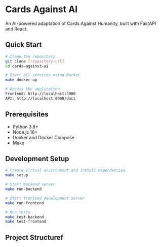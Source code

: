 # Cards Against AI

An AI-powered adaptation of Cards Against Humanity, built with FastAPI and React.

## Quick Start

```bash
# Clone the repository
git clone [repository-url]
cd cards-against-ai

# Start all services using Docker
make docker-up

# Access the application
Frontend: http://localhost:3000
API: http://localhost:8000/docs
```

## Prerequisites

- Python 3.8+
- Node.js 16+
- Docker and Docker Compose
- Make

## Development Setup

```bash
# Create virtual environment and install dependencies
make setup

# Start backend server
make run-backend

# Start frontend development server
make run-frontend

# Run tests
make test-backend
make test-frontend
```

## Project Structuref